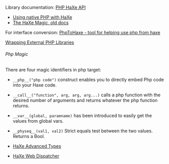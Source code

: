 Library documentation: [PHP HaXe API](http://api.haxe.org/php/index.html)

 * [Using native PHP with HaXe](http://www.aymericlamboley.fr/blog/using-native-php-with-haxe-php/)
 * [The HaXe Magic, old docs](http://old.haxe.org/doc/advanced/magic)

For interface conversion: [PhpToHaxe - tool for helping use php from haxe](http://phptohaxe.haqteam.com/code.php)

[Wrapping External PHP Libraries](http://old.haxe.org/doc/php/extern_libraries)

###### Php Magic

There are four magic identifiers in php target:

 * `__php__("php code")` construct enables you to directly embed Php code into your Haxe code.
 * `__call__("function", arg, arg, arg...)` calls a php function with the desired number of arguments and returns whatever the php function returns.
 * `__var__(global, paramname)` has been introduced to easily get the values from global vars.
 * `__physeq__(val1, val2)` Strict equals test between the two values. Returns a Bool.


  * [HaXe Advanced Types](http://old.haxe.org/ref/type_advanced)
  * [HaXe Web Dispatcher](http://old.haxe.org/manual/dispatch)
